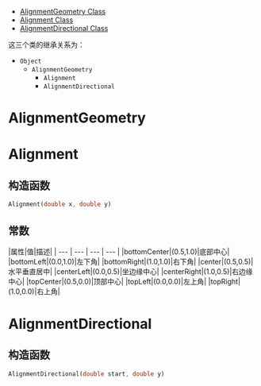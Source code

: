 
* [AlignmentGeometry Class](https://api.flutter.dev/flutter/painting/AlignmentGeometry-class.html)
* [Alignment Class](https://api.flutter.dev/flutter/painting/Alignment-class.html)
* [AlignmentDirectional Class](https://api.flutter.dev/flutter/painting/AlignmentDirectional-class.html)

这三个类的继承关系为：

* `Object`
	* `AlignmentGeometry`
		* `Alignment`
		* `AlignmentDirectional`


# AlignmentGeometry

# Alignment

## 构造函数

```dart
Alignment(double x, double y)
```

## 常数	

|属性|值|描述|
| --- | --- | --- | --- |
|bottomCenter|(0.5,1.0)|底部中心|
|bottomLeft|(0.0,1.0)|左下角|
|bottomRight|(1.0,1.0)|右下角|
|center|(0.5,0.5)|水平垂直居中|
|centerLeft|(0.0,0.5)|坐边缘中心|
|centerRight|(1.0,0.5)|右边缘中心|
|topCenter|(0.5,0.0)|顶部中心|
|topLeft|(0.0,0.0)|左上角|
|topRight|(1.0,0.0)|右上角|

# AlignmentDirectional

## 构造函数

```dart
AlignmentDirectional(double start, double y)
```

